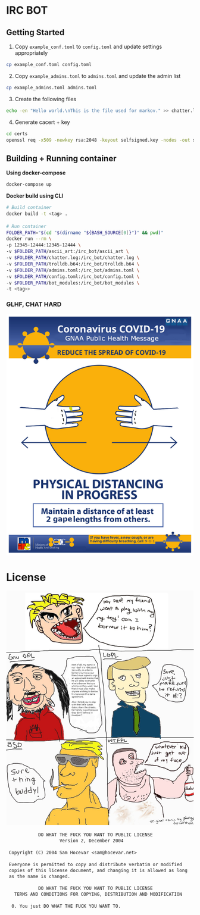 # IRC BOT

## Getting Started
1. Copy `example_conf.toml` to `config.toml` and update settings appropriately
```bash
cp example_conf.toml config.toml
```

2. Copy `example_admins.toml` to `admins.toml` and update the admin list
```bash
cp example_admins.toml admins.toml
```

3. Create the following files
```bash
echo -en "Hello world.\nThis is the file used for markov." >> chatter.log 
```

4. Generate cacert + key
```bash
cd certs
openssl req -x509 -newkey rsa:2048 -keyout selfsigned.key -nodes -out selfsigned.cert -sha256 -days 1000
```

## Building + Running container

<b>Using docker-compose</b>
```bash
docker-compose up
```

<b>Docker build using CLI</b>
```bash
# Build container
docker build -t <tag> .

# Run container
FOLDER_PATH="$(cd "$(dirname "${BASH_SOURCE[0]}")" && pwd)"
docker run --rm \
-p 12345-12444:12345-12444 \
-v $FOLDER_PATH/ascii_art:/irc_bot/ascii_art \
-v $FOLDER_PATH/chatter.log:/irc_bot/chatter.log \
-v $FOLDER_PATH/trolldb.b64:/irc_bot/trolldb.b64 \
-v $FOLDER_PATH/admins.toml:/irc_bot/admins.toml \
-v $FOLDER_PATH/config.toml:/irc_bot/config.toml \
-v $FOLDER_PATH/bot_modules:/irc_bot/bot_modules \
-t <tag>>
```

### GLHF, CHAT HARD

![alt GNAA Public Health Message](irc-covid-message.png)


License
=======
![name](WTFPL.jpg)

```
            DO WHAT THE FUCK YOU WANT TO PUBLIC LICENSE
                    Version 2, December 2004

 Copyright (C) 2004 Sam Hocevar <sam@hocevar.net>

 Everyone is permitted to copy and distribute verbatim or modified
 copies of this license document, and changing it is allowed as long
 as the name is changed.

            DO WHAT THE FUCK YOU WANT TO PUBLIC LICENSE
   TERMS AND CONDITIONS FOR COPYING, DISTRIBUTION AND MODIFICATION

  0. You just DO WHAT THE FUCK YOU WANT TO.

```